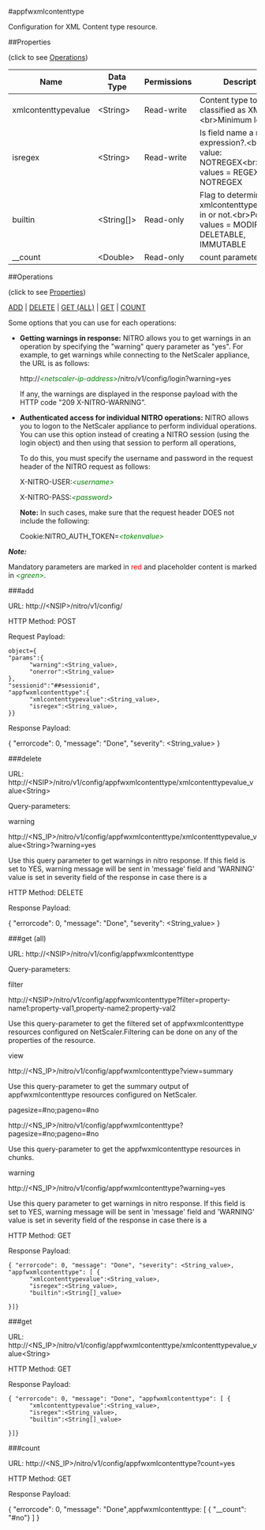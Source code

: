 #appfwxmlcontenttype

Configuration for XML Content type resource.


##Properties 
<span>(click to see [Operations](#operations))</span>


<table><thead><tr><th>Name</th><th> Data Type</th><th> Permissions</th><th>Description</th></tr></thead><tbody><tr><td>xmlcontenttypevalue</td><td>&lt;String></td><td>Read-write</td><td>Content type to be classified as XML.&lt;br>Minimum length = 1</td><tr><tr><td>isregex</td><td>&lt;String></td><td>Read-write</td><td>Is field name a regular expression?.&lt;br>Default value: NOTREGEX&lt;br>Possible values = REGEX, NOTREGEX</td><tr><tr><td>builtin</td><td>&lt;String[]></td><td>Read-only</td><td>Flag to determine if xmlcontenttype is built-in or not.&lt;br>Possible values = MODIFIABLE, DELETABLE, IMMUTABLE</td><tr><tr><td>__count</td><td>&lt;Double></td><td>Read-only</td><td>count parameter</td><tr></tbody></table>
##Operations 
<span>(click to see [Properties](#properties))</span>


[ADD](#add) | [DELETE](#delete) | [GET (ALL)](#get-(all)) | [GET](#get) | [COUNT](#count)


Some options that you can use for each operations:
<ul><li><p><b>Getting warnings in response:</b> NITRO allows you to get warnings in an operation by specifying the "warning" query parameter as "yes". For example, to get warnings while connecting to the NetScaler appliance, the URL is as follows:</p><p>http://<span style="color:green;font-style:italic;">&lt;netscaler-ip-address&gt;</span>/nitro/v1/config/login?warning=yes</p><p>If any, the warnings are displayed in the response payload with the HTTP code "209 X-NITRO-WARNING".</p></li><li><p><b>Authenticated access for individual NITRO operations:</b> NITRO allows you to logon to the NetScaler appliance to perform individual operations. You can use this option instead of creating a NITRO session (using the login object) and then using that session to perform all operations,</p><p>To do this, you must specify the username and password in the request header of the NITRO request as follows:</p><p>X-NITRO-USER:<span style="color:green;font-style:italic;">&lt;username&gt;</span></p><p>X-NITRO-PASS:<span style="color:green;font-style:italic;">&lt;password&gt;</span></p><p><b>Note:</b> In such cases, make sure that the request header DOES not include the following:</p><p>Cookie:NITRO_AUTH_TOKEN=<span style="color:green;font-style:italic;">&lt;tokenvalue&gt;</span></p></li></ul>



***Note:*** 
Mandatory parameters are marked in <span style="color:#FF0000;">red</span> and placeholder content is marked in <span style="color:green;font-style:italic">&lt;green&gt;</span>.

###add



URL: http://&lt;NSIP&gt;/nitro/v1/config/
HTTP Method: POST
Request Payload: ```object={"params":{      "warning":<String_value>,      "onerror":<String_value>},"sessionid":"##sessionid","appfwxmlcontenttype":{      "xmlcontenttypevalue":<String_value>,      "isregex":<String_value>,}}```
Response Payload: 
{ "errorcode": 0, "message": "Done", "severity": <String_value> }


###delete



URL: http://&lt;NSIP&gt;/nitro/v1/config/appfwxmlcontenttype/xmlcontenttypevalue_value&lt;String&gt;
Query-parameters:
warning
http://&lt;NS_IP&gt;/nitro/v1/config/appfwxmlcontenttype/xmlcontenttypevalue_value&lt;String&gt;?warning=yes
Use this query parameter to get warnings in nitro response. If this field is set to YES, warning message will be sent in 'message' field and 'WARNING' value is set in severity field of the response in case there is a



HTTP Method: DELETE
Response Payload: 
{ "errorcode": 0, "message": "Done", "severity": <String_value> }


###get (all)



URL: http://&lt;NSIP&gt;/nitro/v1/config/appfwxmlcontenttype
Query-parameters:
filter
http://&lt;NSIP&gt;/nitro/v1/config/appfwxmlcontenttype?filter=property-name1:property-val1,property-name2:property-val2
Use this query-parameter to get the filtered set of appfwxmlcontenttype resources configured on NetScaler.Filtering can be done on any of the properties of the resource.


view
http://&lt;NS_IP&gt;/nitro/v1/config/appfwxmlcontenttype?view=summary
Use this query-parameter to get the summary output of appfwxmlcontenttype resources configured on NetScaler.


pagesize=#no;pageno=#no
http://&lt;NS_IP&gt;/nitro/v1/config/appfwxmlcontenttype?pagesize=#no;pageno=#no
Use this query-parameter to get the appfwxmlcontenttype resources in chunks.


warning
http://&lt;NS_IP&gt;/nitro/v1/config/appfwxmlcontenttype?warning=yes
Use this query parameter to get warnings in nitro response. If this field is set to YES, warning message will be sent in 'message' field and 'WARNING' value is set in severity field of the response in case there is a



HTTP Method: GET
Response Payload: ```{ "errorcode": 0, "message": "Done", "severity": <String_value>, "appfwxmlcontenttype": [ {      "xmlcontenttypevalue":<String_value>,      "isregex":<String_value>,      "builtin":<String[]_value>}]}```



###get



URL: http://&lt;NS_IP&gt;/nitro/v1/config/appfwxmlcontenttype/xmlcontenttypevalue_value&lt;String&gt;
HTTP Method: GET
Response Payload: ```{ "errorcode": 0, "message": "Done", "appfwxmlcontenttype": [ {      "xmlcontenttypevalue":<String_value>,      "isregex":<String_value>,      "builtin":<String[]_value>}]}```



###count



URL: http://&lt;NS_IP&gt;/nitro/v1/config/appfwxmlcontenttype?count=yes
HTTP Method: GET
Response Payload: 
{ "errorcode": 0, "message": "Done",appfwxmlcontenttype: [ { "__count": "#no"} ] }


